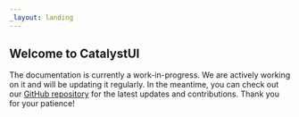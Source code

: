 ```yaml
---
_layout: landing
---
```


## Welcome to CatalystUI

The documentation is currently a work-in-progress.
We are actively working on it and will be updating it regularly. In the meantime, you can check out our [GitHub repository](https://github.com/CatalystUI/Documentation) for the latest updates and contributions.
Thank you for your patience!
